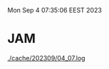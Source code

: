 Mon Sep  4 07:35:06 EEST 2023
# JAM
<a href='./cache/202309/04_07.log'>./cache/202309/04_07.log</a>
